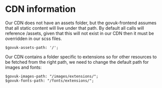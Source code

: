 # CDN information

Our CDN does not have an assets folder, but the govuk-frontend assumes that all static content will live under that path. By default all calls will reference /assets, given that this will not exist in our CDN then it must be overridden in our scss files.
```
$govuk-assets-path: '/';
```

Our CDN contains a folder specific to extensions so for other resources to be fetched from the right path, we need to change the default path for images and fonts:
```
$govuk-images-path: "/images/extensions/";
$govuk-fonts-path: "/fonts/extensions/";
```